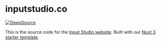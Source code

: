 # inputstudio.co

[![DeepSource](https://app.deepsource.com/gh/inputstudio/inputstudio.co.svg/?label=active+issues&show_trend=true&token=FcplqY1xtp0jQ_EiHBYHIDTC)](https://app.deepsource.com/gh/inputstudio/inputstudio.co/?ref=repository-badge)

This is the source code for the [Input Studio website](https://inputstudio.co). Built with our [Nuxt 3 starter template](https://github.com/inputstudio/nuxt3-starter).
